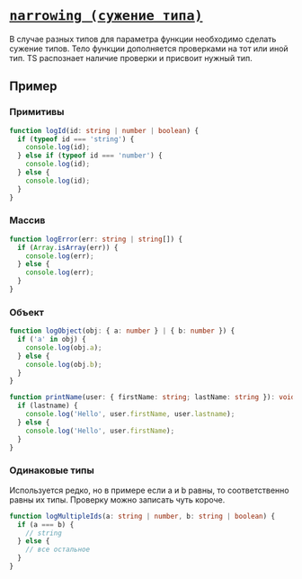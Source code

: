 # [`narrowing (сужение типа)`](../index.md)

В случае разных типов для параметра функции необходимо сделать сужение типов. Тело функции дополняется проверками на тот или иной тип. TS распознает наличие проверки и присвоит нужный тип.

## Пример

### Примитивы

```ts
function logId(id: string | number | boolean) {
  if (typeof id === 'string') {
    console.log(id);
  } else if (typeof id === 'number') {
    console.log(id);
  } else {
    console.log(id);
  }
}
```

### Массив

```ts
function logError(err: string | string[]) {
  if (Array.isArray(err)) {
    console.log(err);
  } else {
    console.log(err);
  }
}
```

### Объект

```ts
function logObject(obj: { a: number } | { b: number }) {
  if ('a' in obj) {
    console.log(obj.a);
  } else {
    console.log(obj.b);
  }
}
```

```ts
function printName(user: { firstName: string; lastName: string }): void {
  if (lastname) {
    console.log('Hello', user.firstName, user.lastname);
  } else {
    console.log('Hello', user.firstName);
  }
}
```

### Одинаковые типы

Используется редко, но в примере если a и b равны, то соответственно равны их типы. Проверку можно записать чуть короче.

```ts
function logMultipleIds(a: string | number, b: string | boolean) {
  if (a === b) {
    // string
  } else {
    // все остальное
  }
}
```
